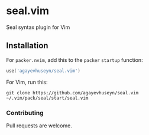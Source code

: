 # seal.vim
Seal syntax plugin for Vim

## Installation
For `packer.nvim`, add this to the `packer` `startup` function:

```lua
use('agayevhuseyn/seal.vim')
```
For Vim, run this:
    
    git clone https://github.com/agayevhuseyn/seal.vim ~/.vim/pack/seal/start/seal.vim

### Contributing
Pull requests are welcome.
